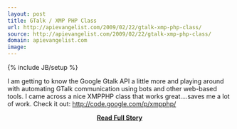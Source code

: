 ```yaml
---
layout: post
title: GTalk / XMP PHP Class
url: http://apievangelist.com/2009/02/22/gtalk-xmp-php-class/
source: http://apievangelist.com/2009/02/22/gtalk-xmp-php-class/
domain: apievangelist.com
image: 
---
```

{% include JB/setup %}<p>I am getting to know the Google Gtalk API a little more and playing around with automating GTalk communication using bots and other web-based tools. I came across a nice XMPPHP class that works great....saves me a lot of work.
Check it out: http://code.google.com/p/xmpphp/</p>
<center><p><a href="http://apievangelist.com/2009/02/22/gtalk-xmp-php-class/" style='padding:25px; font-sze:18px; font-weight: bold;'>Read Full Story</a></p></center>

